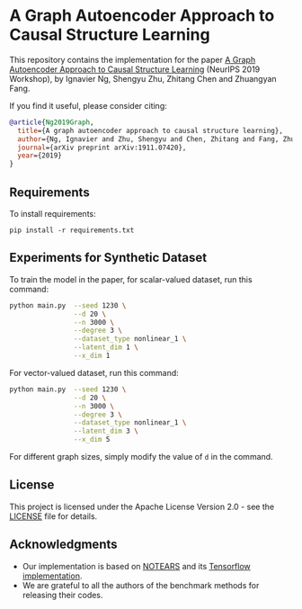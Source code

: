 # A Graph Autoencoder Approach to Causal Structure Learning
This repository contains the implementation for the paper [A Graph Autoencoder Approach to Causal Structure Learning](https://arxiv.org/abs/1911.07420) (NeurIPS 2019 Workshop), by Ignavier Ng, Shengyu Zhu, Zhitang Chen and Zhuangyan Fang.

If you find it useful, please consider citing:

```bibtex
@article{Ng2019Graph,
  title={A graph autoencoder approach to causal structure learning},
  author={Ng, Ignavier and Zhu, Shengyu and Chen, Zhitang and Fang, Zhuangyan},
  journal={arXiv preprint arXiv:1911.07420},
  year={2019}
}
```

## Requirements

To install requirements:

```setup
pip install -r requirements.txt
```

## Experiments for Synthetic Dataset
To train the model in the paper, for scalar-valued dataset, run this command:
```bash
python main.py  --seed 1230 \
                --d 20 \
                --n 3000 \
                --degree 3 \
                --dataset_type nonlinear_1 \
                --latent_dim 1 \
                --x_dim 1
```

For vector-valued dataset, run this command:
```bash
python main.py  --seed 1230 \
                --d 20 \
                --n 3000 \
                --degree 3 \
                --dataset_type nonlinear_1 \
                --latent_dim 3 \
                --x_dim 5
```

For different graph sizes, simply modify the value of `d` in the command.


## License

This project is licensed under the  Apache License Version 2.0 - see the [LICENSE](../../LICENSE) file for details.

## Acknowledgments

* Our implementation is based on [NOTEARS](https://github.com/xunzheng/notears) and its [Tensorflow implementation](https://github.com/ignavier/notears-tensorflow).
* We are grateful to all the authors of the benchmark methods for releasing their codes.
